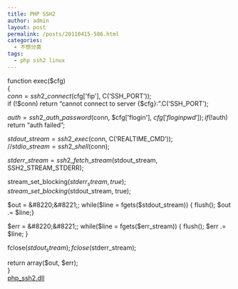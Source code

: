 ```yaml
---
title: PHP SSH2
author: admin
layout: post
permalink: /posts/20110415-586.html
categories:
  - 不想分类
tags:
  - php ssh2 linux
---
```

function exec($cfg)  
{  
$conn = ssh2\_connect($cfg['fip'], C(&#8216;SSH\_PORT&#8217;));  
if (!$conn) return &#8220;cannot connect to server {$cfg}:&#8221;.C(&#8216;SSH_PORT&#8217;);

$auth = ssh2\_auth\_password($conn, $cfg['flogin'], $cfg['floginpwd']);  
if (!$auth) return &#8220;auth failed&#8221;;

$stdout\_stream = ssh2\_exec($conn, C(&#8216;REALTIME_CMD&#8217;));  
//$stdio\_stream = ssh2\_shell($conn);

$stderr\_stream = ssh2\_fetch\_stream($stdout\_stream, SSH2\_STREAM\_STDERR);

stream\_set\_blocking($stderr_stream, true);  
stream\_set\_blocking($stdout_stream, true);

$out = &#8220;&#8221;;  
while($line = fgets($stdout_stream)) { flush(); $out .= $line;}

$err = &#8220;&#8221;;  
while($line = fgets($err_stream)) { flush(); $err .= $line; }

fclose($stdout_stream);  
fclose($stderr_stream);

return array($out, $err);  
}  
[php_ssh2.dll][1]

 [1]: http://blog.eaxi.com/wp-content/uploads/2011/04/php_ssh2.dll_.zip